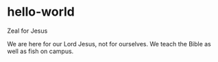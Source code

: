 # hello-world
Zeal for Jesus

We are here for our Lord Jesus, not for ourselves. We teach the Bible as well as fish on campus.

